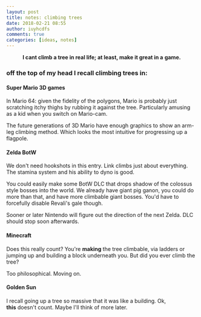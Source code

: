 ```yaml
---
layout: post
title: notes: climbing trees
date: 2018-02-21 08:55
author: iuyhcdfs
comments: true
categories: [ideas, notes]
---
```

<p style="text-align:center;"><strong>I cant climb a tree in real life; at least, make it great in a</strong> <strong>game.</strong></p>

<h3>off the top of my head I recall climbing trees in:</h3>
<h4><strong>Super Mario 3D games</strong></h4>
In Mario 64: given the fidelity of the polygons, Mario is probably just scratching itchy thighs by rubbing it against the tree. Particularly amusing as a kid when you switch on Mario-cam.

The future generations of 3D Mario have enough graphics to show an arm-leg climbing method. Which looks the most intuitive for progressing up a flagpole.
<h4><strong>Zelda BotW</strong></h4>
We don't need hookshots in this entry. Link climbs just about everything. The stamina system and his ability to dyno is good.

You could easily make some BotW DLC that drops shadow of the colossus style bosses into the world. We already have giant pig ganon, you could do more than that, and have more climbable giant bosses. You'd have to forcefully disable Revali's gale though.

Sooner or later Nintendo will figure out the direction of the next Zelda. DLC should stop soon afterwards.
<h4><strong>Minecraft</strong></h4>
Does this really count? You're <strong>making</strong> the tree climbable, via ladders or jumping up and building a block underneath you. But did you ever climb the tree?

Too philosophical. Moving on.
<h4><strong>Golden Sun</strong></h4>
I recall going up a tree so massive that it was like a building. Ok, <strong>this</strong> doesn't count. Maybe I'll think of more later.

&nbsp;
